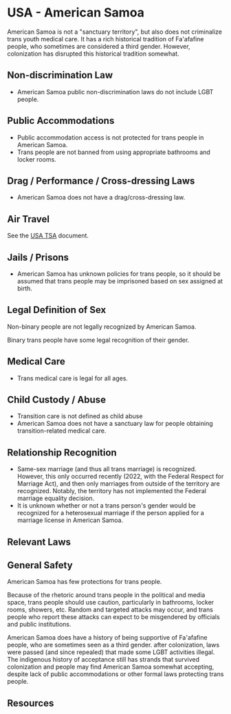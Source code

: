 # USA - American Samoa

American Samoa is not a "sanctuary territory", but also does not criminalize
trans youth medical care.  It has a rich historical tradition of
Fa'afafine people, who sometimes are considered a third gender. However,
colonization has disrupted this historical tradition somewhat.

## Non-discrimination Law

 * American Samoa public non-discrimination laws do not include LGBT people.

## Public Accommodations

 * Public accommodation access is not protected for trans people in American Samoa.
 * Trans people are not banned from using appropriate bathrooms and locker
   rooms.

## Drag / Performance / Cross-dressing Laws

 * American Samoa does not have a drag/cross-dressing law.

## Air Travel

See the [USA TSA](notes/tsa.md) document.

## Jails / Prisons

 * American Samoa has unknown policies for trans people, so it should
   be assumed that trans people may be imprisoned based on sex assigned
   at birth.

## Legal Definition of Sex

Non-binary people are not legally recognized by American Samoa.

Binary trans people have some legal recognition of their gender.

## Medical Care

 * Trans medical care is legal for all ages.

## Child Custody / Abuse

 * Transition care is not defined as child abuse
 * American Samoa does not have a sanctuary law for people obtaining
   transition-related medical care.
 
## Relationship Recognition

 * Same-sex marriage (and thus all trans marriage) is recognized.
   However, this only occurred recently (2022, with the Federal Respect
   for Marriage Act), and then only marriages from outside of the
   territory are recognized.  Notably, the territory has not implemented
   the Federal marriage equality decision.
 * It is unknown whether or not a trans person's gender would be
   recognized for a heterosexual marriage if the person applied for a
   marriage license in American Samoa.

## Relevant Laws

## General Safety

American Samoa has few protections for trans people.

Because of the rhetoric around trans people in the political and media
space, trans people should use caution, particularly in bathrooms,
locker rooms, showers, etc.  Random and targeted attacks may occur, and
trans people who report these attacks can expect to be misgendered by
officials and public institutions.

American Samoa does have a history of being supportive of Fa'afafine
people, who are sometimes seen as a third gender.  after colonization,
laws were passed (and since repealed) that made some LGBT activities
illegal.  The indigenous history of acceptance still has strands that
survived colonization and people may find American Samoa somewhat
accepting, despite lack of public accommodations or other formal laws
protecting trans people.

## Resources

